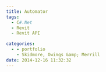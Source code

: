 ```yaml
---
title: Automator
tags:
  - C#.Net
  - Revit
  - Revit API

categories:
  - - portfolio
    - Skidmore, Owings &amp; Merrill
date: 2014-12-16 11:32:32
---
```

